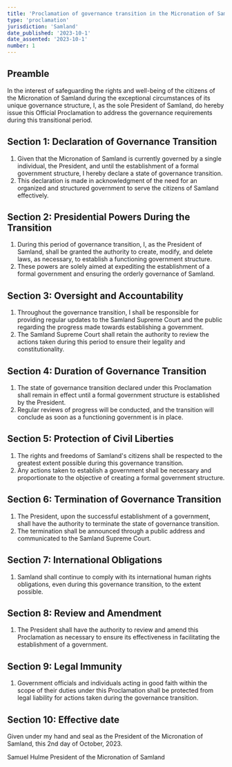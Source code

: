 ```yaml
---
title: 'Proclamation of governance transition in the Micronation of Samland'
type: 'proclamation'
jurisdiction: 'Samland'
date_published: '2023-10-1'
date_assented: '2023-10-1'
number: 1
---
```


## Preamble

In the interest of safeguarding the rights and well-being of the citizens of the Micronation of Samland during the exceptional circumstances of its unique governance structure, I, as the sole President of Samland, do hereby issue this Official Proclamation to address the governance requirements during this transitional period.

## Section 1: Declaration of Governance Transition

1. Given that the Micronation of Samland is currently governed by a single individual, the President, and until the establishment of a formal government structure, I hereby declare a state of governance transition.
2. This declaration is made in acknowledgment of the need for an organized and structured government to serve the citizens of Samland effectively.

## Section 2: Presidential Powers During the Transition

1. During this period of governance transition, I, as the President of Samland, shall be granted the authority to create, modify, and delete laws, as necessary, to establish a functioning government structure.
2. These powers are solely aimed at expediting the establishment of a formal government and ensuring the orderly governance of Samland.

## Section 3: Oversight and Accountability

1. Throughout the governance transition, I shall be responsible for providing regular updates to the Samland Supreme Court and the public regarding the progress made towards establishing a government.
2. The Samland Supreme Court shall retain the authority to review the actions taken during this period to ensure their legality and constitutionality.

## Section 4: Duration of Governance Transition

1. The state of governance transition declared under this Proclamation shall remain in effect until a formal government structure is established by the President.
2. Regular reviews of progress will be conducted, and the transition will conclude as soon as a functioning government is in place.

## Section 5: Protection of Civil Liberties

1. The rights and freedoms of Samland's citizens shall be respected to the greatest extent possible during this governance transition.
2. Any actions taken to establish a government shall be necessary and proportionate to the objective of creating a formal government structure.

## Section 6: Termination of Governance Transition

1. The President, upon the successful establishment of a government, shall have the authority to terminate the state of governance transition.
2. The termination shall be announced through a public address and communicated to the Samland Supreme Court.

## Section 7: International Obligations

1. Samland shall continue to comply with its international human rights obligations, even during this governance transition, to the extent possible.

## Section 8: Review and Amendment

1. The President shall have the authority to review and amend this Proclamation as necessary to ensure its effectiveness in facilitating the establishment of a government.

## Section 9: Legal Immunity

1. Government officials and individuals acting in good faith within the scope of their duties under this Proclamation shall be protected from legal liability for actions taken during the governance transition.

## Section 10: Effective date

Given under my hand and seal as the President of the Micronation of Samland, this 2nd day of October, 2023.

Samuel Hulme
President of the Micronation of Samland
